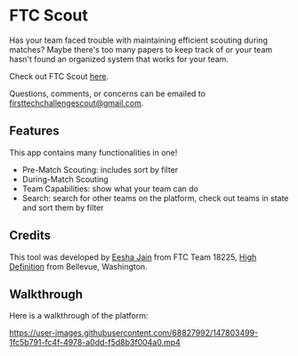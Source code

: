 # FTC Scout
Has your team faced trouble with maintaining efficient scouting during matches? Maybe there's too many papers to keep track of or your team hasn't found an organized system that works for your team. 

Check out FTC Scout [here](https://ftcscout.herokuapp.com/).

Questions, comments, or concerns can be emailed to firsttechchallengescout@gmail.com.

## Features

This app contains many functionalities in one!

* Pre-Match Scouting: includes sort by filter
* During-Match Scouting
* Team Capabilities: show what your team can do
* Search: search for other teams on the platform, check out teams in state and sort them by filter

## Credits

This tool was developed by [Eesha Jain](https://github.com/Eesha-Jain/) from FTC Team 18225, [High Definition](https://ftc18225.everstem.org/) from Bellevue, Washington.

## Walkthrough

Here is a walkthrough of the platform:

https://user-images.githubusercontent.com/68827992/147803499-1fc5b791-fc4f-4978-a0dd-f5d8b3f004a0.mp4